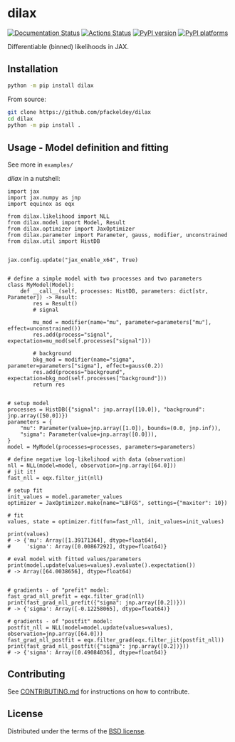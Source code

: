 # dilax

[![Documentation Status](https://readthedocs.org/projects/dilax/badge/?version=latest)](https://dilax.readthedocs.io/en/latest/?badge=latest)
[![Actions Status][actions-badge]][actions-link]
[![PyPI version][pypi-version]][pypi-link]
[![PyPI platforms][pypi-platforms]][pypi-link]

Differentiable (binned) likelihoods in JAX.

## Installation

```bash
python -m pip install dilax
```

From source:

```bash
git clone https://github.com/pfackeldey/dilax
cd dilax
python -m pip install .
```

## Usage - Model definition and fitting

See more in `examples/`

_dilax_ in a nutshell:

```python3
import jax
import jax.numpy as jnp
import equinox as eqx

from dilax.likelihood import NLL
from dilax.model import Model, Result
from dilax.optimizer import JaxOptimizer
from dilax.parameter import Parameter, gauss, modifier, unconstrained
from dilax.util import HistDB


jax.config.update("jax_enable_x64", True)


# define a simple model with two processes and two parameters
class MyModel(Model):
    def __call__(self, processes: HistDB, parameters: dict[str, Parameter]) -> Result:
        res = Result()
        # signal

        mu_mod = modifier(name="mu", parameter=parameters["mu"], effect=unconstrained())
        res.add(process="signal", expectation=mu_mod(self.processes["signal"]))

        # background
        bkg_mod = modifier(name="sigma", parameter=parameters["sigma"], effect=gauss(0.2))
        res.add(process="background", expectation=bkg_mod(self.processes["background"]))
        return res


# setup model
processes = HistDB({"signal": jnp.array([10.0]), "background": jnp.array([50.0])})
parameters = {
    "mu": Parameter(value=jnp.array([1.0]), bounds=(0.0, jnp.inf)),
    "sigma": Parameter(value=jnp.array([0.0])),
}
model = MyModel(processes=processes, parameters=parameters)

# define negative log-likelihood with data (observation)
nll = NLL(model=model, observation=jnp.array([64.0]))
# jit it!
fast_nll = eqx.filter_jit(nll)

# setup fit
init_values = model.parameter_values
optimizer = JaxOptimizer.make(name="LBFGS", settings={"maxiter": 10})

# fit
values, state = optimizer.fit(fun=fast_nll, init_values=init_values)

print(values)
# -> {'mu': Array([1.39171364], dtype=float64),
#     'sigma': Array([0.00867292], dtype=float64)}

# eval model with fitted values/parameters
print(model.update(values=values).evaluate().expectation())
# -> Array([64.0038656], dtype=float64)


# gradients - of "prefit" model:
fast_grad_nll_prefit = eqx.filter_grad(nll)
print(fast_grad_nll_prefit({"sigma": jnp.array([0.2])}))
# -> {'sigma': Array([-0.12258065], dtype=float64)}

# gradients - of "postfit" model:
postfit_nll = NLL(model=model.update(values=values), observation=jnp.array([64.0]))
fast_grad_nll_postfit = eqx.filter_grad(eqx.filter_jit(postfit_nll))
print(fast_grad_nll_postfit({"sigma": jnp.array([0.2])}))
# -> {'sigma': Array([0.49084036], dtype=float64)}
```

## Contributing

See [CONTRIBUTING.md](CONTRIBUTING.md) for instructions on how to contribute.

## License

Distributed under the terms of the [BSD license](LICENSE).

<!-- prettier-ignore-start -->
[actions-badge]:            https://github.com/pfackeldey/dilax/workflows/CI/badge.svg
[actions-link]:             https://github.com/pfackeldey/dilax/actions
[pypi-link]:                https://pypi.org/project/dilax/
[pypi-platforms]:           https://img.shields.io/pypi/pyversions/dilax
[pypi-version]:             https://img.shields.io/pypi/v/dilax
<!-- prettier-ignore-end -->
